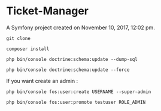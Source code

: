 Ticket-Manager
==============

A Symfony project created on November 10, 2017, 12:02 pm.

`git clone`

`composer install`

`php bin/console doctrine:schema:update --dump-sql`

`php bin/console doctrine:schema:update --force`

If you want create an admin :

`php bin/console fos:user:create USERNAME --super-admin`

`php bin/console fos:user:promote testuser ROLE_ADMIN`